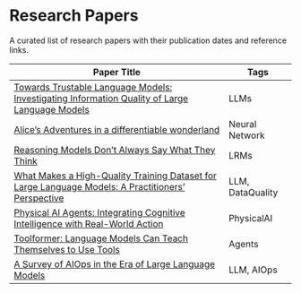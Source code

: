 # Research Papers

A curated list of research papers with their publication dates and reference links.

| Paper Title                                                                                                                                                       | Tags             |
| ----------------------------------------------------------------------------------------------------------------------------------------------------------------- | ---------------- |
| [Towards Trustable Language Models: Investigating Information Quality of Large Language Models](https://arxiv.org/pdf/2401.13086)                                 | LLMs             |
| [Alice’s Adventures in a differentiable wonderland](https://arxiv.org/pdf/2404.17625)                                                                             | Neural Network   |
| [Reasoning Models Don’t Always Say What They Think](https://assets.anthropic.com/m/71876fabef0f0ed4/original/reasoning_models_paper.pdf)                          | LRMs             |
| [What Makes a High-Quality Training Dataset for Large Language Models: A Practitioners’ Perspective](https://nzjohng.github.io/publications/papers/ase2024_1.pdf) | LLM, DataQuality |
| [Physical AI Agents: Integrating Cognitive Intelligence with Real-World Action](https://arxiv.org/pdf/2501.08944v1)                                               | PhysicalAI       |
| [Toolformer: Language Models Can Teach Themselves to Use Tools](https://arxiv.org/pdf/2302.04761)                                                                 | Agents           |
| [A Survey of AIOps in the Era of Large Language Models](https://arxiv.org/abs/2507.12472)                                                                         | LLM, AIOps       |